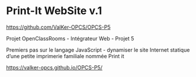 # Print-It WebSite v.1
https://github.com/ValKer-OPCS/OPCS-P5

Projet OpenClassRooms - Intégrateur Web - Projet 5

Premiers pas sur le langage JavaScript - dynamiser le site Internet statique d’une petite imprimerie familiale nommée Print it

https://valker-opcs.github.io/OPCS-P5/
